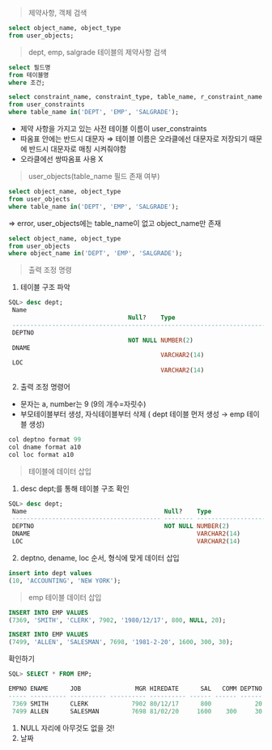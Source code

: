 > 제약사항, 객체 검색
> 

```sql
select object_name, object_type
from user_objects;
```

> dept, emp, salgrade 테이블의 제약사항 검색
> 

```sql
select 필드명
from 테이블명
where 조건;
```

```sql
select constraint_name, constraint_type, table_name, r_constraint_name
from user_constraints
where table_name in('DEPT', 'EMP', 'SALGRADE');
```

- 제약 사항을 가지고 있는 사전 테이블 이름이 user_constraints
- 따옴표 안에는 반드시 대문자 ⇒ 테이블 이름은 오라클에선 대문자로 저장되기 때문에 반드시 대문자로 매칭 시켜줘야함
- 오라클에선 쌍따옴표 사용 X

> user_objects(table_name 필드 존재 여부)
> 

```sql
select object_name, object_type
from user_objects
where table_name in('DEPT', 'EMP', 'SALGRADE');
```

=> error, user_objects에는 table_name이 없고 object_name만 존재

```sql
select object_name, object_type
from user_objects
where object_name in('DEPT', 'EMP', 'SALGRADE');
```

> 출력 조정 명령
> 

1) 테이블 구조 파악

```sql
SQL> desc dept;
 Name
                                 Null?    Type
 ----------------------------------------------------------------------------------------------------------------------------------------------- -------- ------------------------------------------------------------------------------------------------
 DEPTNO
                                 NOT NULL NUMBER(2)
 DNAME
                                          VARCHAR2(14)
 LOC
                                          VARCHAR2(14)
```

2)  출력 조정 명령어

- 문자는 a, number는 9 (9의 개수=자릿수)
- 부모테이블부터 생성, 자식테이블부터 삭제 ( dept 테이블 먼저 생성 → emp 테이블 생성)

```sql
col deptno format 99
col dname format a10
col loc format a10
```

> 테이블에 데이터 삽입
> 

1) desc dept;를 통해 테이블 구조 확인

```sql
SQL> desc dept;
 Name                                      Null?    Type
 ----------------------------------------- -------- ----------------------------
 DEPTNO                                    NOT NULL NUMBER(2)
 DNAME                                              VARCHAR2(14)
 LOC                                                VARCHAR2(14)
```

2) deptno, dename, loc 순서, 형식에 맞게 데이터 삽입

```sql
insert into dept values
(10, 'ACCOUNTING', 'NEW YORK');
```

> emp 테이블 데이터 삽입
> 

```sql
INSERT INTO EMP VALUES
(7369, 'SMITH', 'CLERK', 7902, '1980/12/17', 800, NULL, 20);

INSERT INTO EMP VALUES
(7499, 'ALLEN', 'SALESMAN', 7698, '1981-2-20', 1600, 300, 30);
```

확인하기

```sql
SQL> SELECT * FROM EMP;

EMPNO ENAME      JOB               MGR HIREDATE      SAL   COMM DEPTNO                                                                                                                                                                                    
----- ---------- ---------- ---------- ---------- ------ ------ ------                                                                                                                                                                                    
 7369 SMITH      CLERK            7902 80/12/17      800            20                                                                                                                                                                                    
 7499 ALLEN      SALESMAN         7698 81/02/20     1600    300     30
```

1. NULL 자리에 아무것도 없을 것!
2. 날짜
